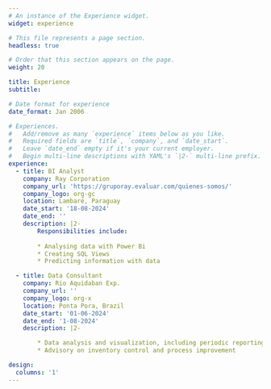 ```yaml
---
# An instance of the Experience widget.
widget: experience

# This file represents a page section.
headless: true

# Order that this section appears on the page.
weight: 20

title: Experience
subtitle:

# Date format for experience
date_format: Jan 2006

# Experiences.
#   Add/remove as many `experience` items below as you like.
#   Required fields are `title`, `company`, and `date_start`.
#   Leave `date_end` empty if it's your current employer.
#   Begin multi-line descriptions with YAML's `|2-` multi-line prefix.
experience:
  - title: BI Analyst
    company: Ray Corporation
    company_url: 'https://gruporay.evaluar.com/quienes-somos/'
    company_logo: org-gc
    location: Lambaré, Paraguay
    date_start: '18-08-2024'
    date_end: ''
    description: |2-
        Responsibilities include:
        
        * Analysing data with Power Bi
        * Creating SQL Views
        * Predicting information with data

  - title: Data Consultant
    company: Rio Aquidaban Exp.
    company_url: ''
    company_logo: org-x
    location: Ponta Pora, Brazil
    date_start: '01-06-2024'
    date_end: '1-08-2024'
    description: |2-

        * Data analysis and visualization, including periodic reporting
        * Advisory on inventory control and process improvement

design:
  columns: '1'
---
```

